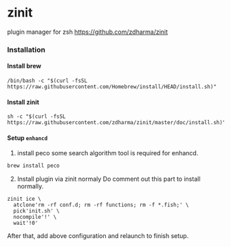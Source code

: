 # zinit
plugin manager for zsh
https://github.com/zdharma/zinit

### Installation
#### Install brew
```
/bin/bash -c "$(curl -fsSL https://raw.githubusercontent.com/Homebrew/install/HEAD/install.sh)"
```

#### Install zinit
```
sh -c "$(curl -fsSL https://raw.githubusercontent.com/zdharma/zinit/master/doc/install.sh)"
```

#### Setup `enhancd`
1. install peco
some search algorithm tool is required for enhancd.
```sh
brew install peco
```

2. Install plugin via zinit normaly
Do comment out this part to install normally.
```
zinit ice \
  atclone'rm -rf conf.d; rm -rf functions; rm -f *.fish;' \
  pick'init.sh' \
  nocompile'!' \
  wait'!0'
```
After that, add above configuration and relaunch to finish setup.
